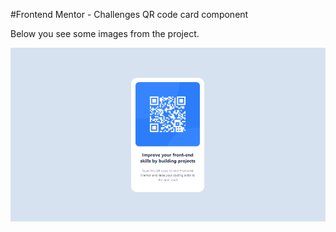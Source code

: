#Frontend Mentor - Challenges QR code card component

Below you see some images from the project.

![QR Code card](src/img/preview.PNG?raw=true "QR Code card")
